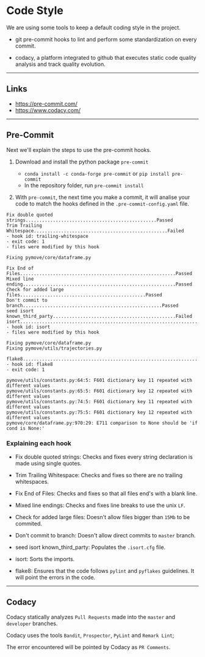 # Code Style

We are using some tools to keep a default coding style in the project.
-   git pre-commit hooks to lint and perform some standardization
 on every commit.

-   codacy,  a platform integrated to github that executes static
 code quality analysis and track quality evolution.

---

## Links
-   <https://pre-commit.com/>
-   <https://www.codacy.com/>

---

## Pre-Commit

Next we'll explain the steps to use the pre-commit hooks.

1.  Download and install the python package `pre-commit`
    -   `conda install -c conda-forge pre-commit` or `pip install pre-commit`
    -   In the repository folder, run `pre-commit install`

1.  With `pre-commit`, the next time you make a commit, it will analise
 your code to match the hooks defined in the `.pre-commit-config.yaml` file.
```text
Fix double quoted strings................................................Passed
Trim Trailing Whitespace.................................................Failed
- hook id: trailing-whitespace
- exit code: 1
- files were modified by this hook

Fixing pymove/core/dataframe.py

Fix End of Files.........................................................Passed
Mixed line ending........................................................Passed
Check for added large files..............................................Passed
Don't commit to branch...................................................Passed
seed isort known_third_party.............................................Failed
isort....................................................................Failed
- hook id: isort
- files were modified by this hook

Fixing pymove/core/dataframe.py
Fixing pymove/utils/trajectories.py

flake8...................................................................Failed
- hook id: flake8
- exit code: 1

pymove/utils/constants.py:64:5: F601 dictionary key 11 repeated with different values
pymove/utils/constants.py:65:5: F601 dictionary key 12 repeated with different values
pymove/utils/constants.py:74:5: F601 dictionary key 11 repeated with different values
pymove/utils/constants.py:75:5: F601 dictionary key 12 repeated with different values
pymove/core/dataframe.py:970:29: E711 comparison to None should be 'if cond is None:'

```

### Explaining each hook

-   Fix double quoted strings: Checks and fixes every string declaration
 is made using single quotes.

-   Trim Trailing Whitespace: Checks and fixes so there are no
 trailing whitespaces.

-   Fix End of Files: Checks and fixes so that all files end's
 with a blank line.

-   Mixed line endings: Checks and fixes line breaks to use the unix `LF`.

-   Check for added large files: Doesn't allow files bigger than `15Mb`
 to be commited.

-   Don't commit to branch: Doesn't allow direct commits to `master` branch.

-   seed isort known_third_party: Populates the `.isort.cfg` file.

-   isort: Sorts the imports.

-   flake8: Ensures that the code follows `pylint` and `pyflakes` guidelines.
 It will point the errors in the code.

---

## Codacy

Codacy statically analyzes `Pull Requests` made into the `master` and `developer` branches.

Codacy uses the tools `Bandit`, `Prospector`, `PyLint` and `Remark Lint`;

The error encountered will be pointed by Codacy as `PR Comments`.
